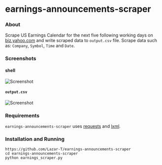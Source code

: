 earnings-announcements-scraper
=========

### About

Scrape US Earnings Calendar for the next five following working days on [biz.yahoo.com](http://biz.yahoo.com/research/earncal/today.html) and write scraped data to `output.csv` file. Scrape data such as: `Company`, `Symbol`, `Time` and `Date`.

### Screenshots

#### shell
![Screenshot](http://i.imgur.com/R7Zz06K.png)

#### `output.csv`

![Screenshot](http://i.imgur.com/4kpnxqq.png)

### Requirements

`earnings-announcements-scraper` uses [requests](http://docs.python-requests.org/en/latest/) and [lxml](http://lxml.de/).


### Installation and Running
```
https://github.com/Lazar-T/earnings-announcements-scraper
cd earnings-announcements-scraper
python earnings_scraper.py
```
